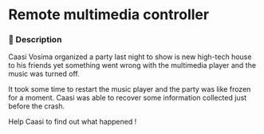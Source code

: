# Remote multimedia controller

### 📄 Description
Caasi Vosima organized a party last night to show is new high-tech house to his friends yet something went wrong with the multimedia player and the music was turned off.

It took some time to restart the music player and the party was like frozen for a moment. Caasi was able to recover some information collected just before the crash.

Help Caasi to find out what happened !

